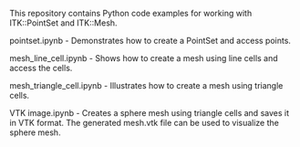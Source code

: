 This repository contains Python code examples for working with ITK::PointSet and ITK::Mesh.

pointset.ipynb - Demonstrates how to create a PointSet and access points.

mesh_line_cell.ipynb - Shows how to create a mesh using line cells and access the cells.

mesh_triangle_cell.ipynb - Illustrates how to create a mesh using triangle cells.

VTK image.ipynb - Creates a sphere mesh using triangle cells and saves it in VTK format. The generated mesh.vtk file can be used to visualize the sphere mesh.
